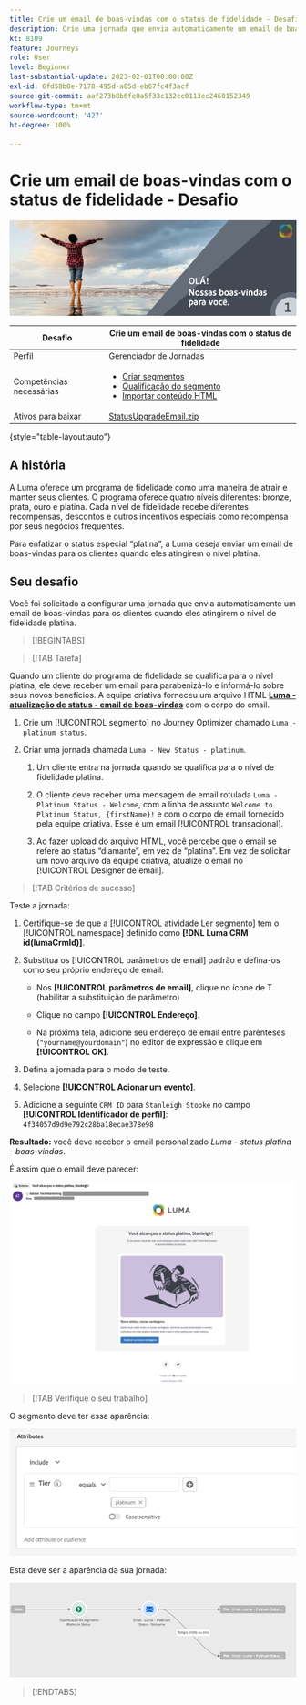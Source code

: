 ```yaml
---
title: Crie um email de boas-vindas com o status de fidelidade - Desafio
description: Crie uma jornada que envia automaticamente um email de boas-vindas para os clientes quando eles atingem o nível de fidelidade.
kt: 8109
feature: Journeys
role: User
level: Beginner
last-substantial-update: 2023-02-01T00:00:00Z
exl-id: 6fd58b8e-7178-495d-a85d-eb67fc4f3acf
source-git-commit: aaf273b8b6fe0a5f33c132cc0113ec2460152349
workflow-type: tm+mt
source-wordcount: '427'
ht-degree: 100%

---
```


# Crie um email de boas-vindas com o status de fidelidade - Desafio

![Email de boas-vindas com o status de fidelidade - Banner de desafio](/help/challenges/assets/email-assets/luma-transactional-onboarding-1.png)

| Desafio | Crie um email de boas-vindas com o status de fidelidade |
|---|---|
| Perfil | Gerenciador de Jornadas |
| Competências necessárias | <ul><li>[Criar segmentos](https://experienceleague.adobe.com/docs/journey-optimizer-learn/tutorials/profiles-segments-subscriptions/create-segments.html?lang=pt-BR)</li> <li>[Qualificação do segmento](https://experienceleague.adobe.com/docs/journey-optimizer-learn/tutorials/create-journeys/use-case-read-segment-qualification.html?lang=pt-BR)</li><li>[Importar conteúdo HTML](https://experienceleague.adobe.com/docs/journey-optimizer-learn/tutorials/email-channel/import-and-author-html-email-content.html?lang=pt-BR)</li></ul> |
| Ativos para baixar | [StatusUpgradeEmail.zip](/help/challenges/assets/email-assets/StatusUpgradeEmail.zip) |

{style="table-layout:auto"}

## A história

A Luma oferece um programa de fidelidade como uma maneira de atrair e manter seus clientes. O programa oferece quatro níveis diferentes: bronze, prata, ouro e platina. Cada nível de fidelidade recebe diferentes recompensas, descontos e outros incentivos especiais como recompensa por seus negócios frequentes.

Para enfatizar o status especial “platina”, a Luma deseja enviar um email de boas-vindas para os clientes quando eles atingirem o nível platina.

## Seu desafio

Você foi solicitado a configurar uma jornada que envia automaticamente um email de boas-vindas para os clientes quando eles atingirem o nível de fidelidade platina.

>[!BEGINTABS]

>[!TAB Tarefa]

Quando um cliente do programa de fidelidade se qualifica para o nível platina, ele deve receber um email para parabenizá-lo e informá-lo sobre seus novos benefícios. A equipe criativa forneceu um arquivo HTML **[Luma - atualização de status - email de boas-vindas](/help/challenges/assets/email-assets/StatusUpgradeEmail.zip)** com o corpo do email.

1. Crie um [!UICONTROL segmento] no Journey Optimizer chamado `Luma - platinum status`.

1. Criar uma jornada chamada `Luma - New Status - platinum`.

   1. Um cliente entra na jornada quando se qualifica para o nível de fidelidade platina.

   1. O cliente deve receber uma mensagem de email rotulada `Luma - Platinum Status - Welcome`, com a linha de assunto `Welcome to Platinum Status, {firstName}!` e com o corpo de email fornecido pela equipe criativa. Esse é um email [!UICONTROL transacional].

   1. Ao fazer upload do arquivo HTML, você percebe que o email se refere ao status “diamante”, em vez de “platina”. Em vez de solicitar um novo arquivo da equipe criativa, atualize o email no [!UICONTROL Designer de email].

>[!TAB Critérios de sucesso]

Teste a jornada:

1. Certifique-se de que a [!UICONTROL atividade Ler segmento] tem o [!UICONTROL namespace] definido como **[!DNL Luma CRM id(lumaCrmId)]**.

1. Substitua os [!UICONTROL parâmetros de email] padrão e defina-os como seu próprio endereço de email:
   * Nos **[!UICONTROL parâmetros de email]**, clique no ícone de T (habilitar a substituição de parâmetro)

   * Clique no campo **[!UICONTROL Endereço]**.

   * Na próxima tela, adicione seu endereço de email entre parênteses (`"yourname@yourdomain"`) no editor de expressão e clique em **[!UICONTROL OK]**.

1. Defina a jornada para o modo de teste.

1. Selecione **[!UICONTROL Acionar um evento]**.

1. Adicione a seguinte `CRM ID` para `Stanleigh Stooke` no campo **[!UICONTROL Identificador de perfil]**: `4f34057d9d9e792c28ba18ecae378e98`

**Resultado:** você deve receber o email personalizado *Luma - status platina - boas-vindas*.

É assim que o email deve parecer:

![Luma - atualização de status - email de boas-vindas](/help/challenges/assets/status-upgrade-welcome-email.png)

>[!TAB Verifique o seu trabalho]

O segmento deve ter essa aparência:

![Luma - status platinum - segmento](/help/challenges/assets/segment-luma-platinum-status.png)

Esta deve ser a aparência da sua jornada:

![platinum-status-upgrade-jornada](/help/challenges/assets/journey-luma-status-upgrade.png)

>[!ENDTABS]
